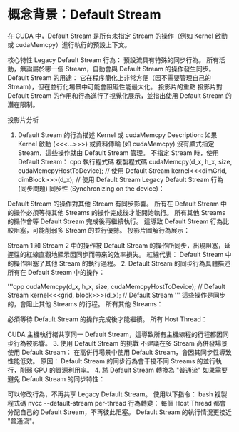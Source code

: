 # 概念背景：Default Stream

在 CUDA 中，Default Stream 是所有未指定 Stream 的操作（例如 Kernel 啟動或 cudaMemcpy）進行執行的預設上下文。

核心特性
Legacy Default Stream 行為：
預設流具有特殊的同步行為。
所有活動，無論屬於哪一個 Stream，自動會與 Default Stream 的操作發生同步。
Default Stream 的用途：
它在程序簡化上非常方便（因不需要管理自己的 Stream），但在並行化場景中可能會阻礙性能最大化。
投影片的重點
投影片對 Default Stream 的作用和行為進行了視覺化展示，並指出使用 Default Stream 的潛在限制。

投影片分析

1. Default Stream 的行為描述
Kernel 或 cudaMemcpy
Description: 如果 Kernel 啟動 (<<<...>>>) 或資料傳輸 (如 cudaMemcpy) 沒有顯式指定 Stream，這些操作就由 Default Stream 管理。
不指定 Stream 時，使用 Default Stream：
cpp
執行程式碼
複製程式碼
cudaMemcpy(d_x, h_x, size, cudaMemcpyHostToDevice); // 使用 Default Stream
kernel<<<dimGrid, dimBlock>>>(d_x);                // 使用 Default Stream
Legacy Default Stream 行為 (同步問題)
同步性 (Synchronizing on the device)：

Default Stream 的操作對其他 Stream 有同步影響。
所有在 Default Stream 中的操作必須等待其他 Streams 的操作完成後才能開始執行。
所有其他 Streams 的操作會等 Default Stream 完成後再繼續執行。
這導致 Default Stream 行為比較阻塞，可能削弱多 Stream 的並行優勢。
投影片圖解行為展示：

Stream 1 和 Stream 2 中的操作被 Default Stream 的操作所同步，出現阻塞，延遲性的紅線直觀地顯示因同步而帶來的效率損失。
紅線代表：
Default Stream 中的操作阻塞了其他 Stream 的執行過程。
2. Default Stream 的同步行為具體描述
所有在 Default Stream 中的操作：

'''cpp
cudaMemcpy(d_x, h_x, size, cudaMemcpyHostToDevice); // Default Stream
kernel<<<grid, block>>>(d_x);                     // Default Stream
'''
這些操作是同步的，會阻止其他 Streams 的行程。
所有其他 Streams：

必須等待 Default Stream 的操作完成後才能繼續。
所有 Host Thread：

CUDA 主機執行緒共享同一 Default Stream，這導致所有主機線程的行程都因同步行為被影響。
3. 使用 Default Stream 的挑戰
不建議在多 Stream 高併發場景使用 Default Stream：
在高併行場景中使用 Default Stream，會因其同步性導致性能低效。
原因：
Default Stream 的同步行為會干擾不同 Streams 的並行執行，削弱 GPU 的資源利用率。
4. 將 Default Stream 轉換為 "普通流"
如果需要避免 Default Stream 的同步特性：

可以修改行為，不再共享 Legacy Default Stream。
使用以下指令：
bash
複製程式碼
nvcc --default-stream per-thread
行為轉變：
每個 Host Thread 都會分配自己的 Default Stream，不再彼此阻塞。
Default Stream 的執行情況更接近 "普通流"。
